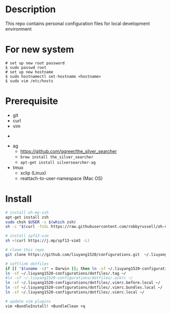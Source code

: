 # Description
This repo contains personal configuration files for local development environment

# For new system
```
# set up new root password
$ sudo passwd root
# set up new hostname
$ sudo hostnamectl set-hostname <hostname>
$ sudo vim /etc/hosts
```

# Prerequisite
- git
- curl
- vim
- ~~~ack~~~
- ag
  - https://github.com/ggreer/the_silver_searcher
  - `brew install the_silver_searcher`
  - `apt-get install silversearcher-ag`
- tmux
  - xclip (Linux)
  - reattach-to-user-namespace (Mac OS)

# Install
```bash
# install oh-my-zsh
apt-get install zsh
sudo chsh $USER -s $(which zsh)
sh -c "$(curl -fsSL https://raw.githubusercontent.com/robbyrussell/oh-my-zsh/master/tools/install.sh)"

# install spf13-vim
sh <(curl https://j.mp/spf13-vim3 -L)

# clone this repo
git clone https://github.com/liuyang1520/configurations.git  ~/.liuyang1520-configurations

# softlink dotfiles
if [[ "$(uname -s)" = Darwin ]]; then ln -sf ~/.liuyang1520-configurations/dotfiles/.tmux-osx.conf ~/.tmux.conf; else ln -sf ~/.liuyang1520-configurations/dotfiles/.tmux.conf ~/; fi
ln -sf ~/.liuyang1520-configurations/dotfiles/.tag ~/
#ln -sf ~/.liuyang1520-configurations/dotfiles/.ackrc ~/
ln -sf ~/.liuyang1520-configurations/dotfiles/.vimrc.before.local ~/
ln -sf ~/.liuyang1520-configurations/dotfiles/.vimrc.bundles.local ~/
ln -sf ~/.liuyang1520-configurations/dotfiles/.vimrc.local ~/

# update vim plugins
vim +BundleInstall! +BundleClean +q
```
